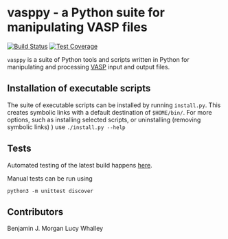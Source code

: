 # vasppy - a Python suite for manipulating VASP files

[![Build Status](https://travis-ci.org/bjmorgan/vasppy.svg?branch=master)](https://travis-ci.org/bjmorgan/vasppy)
[![Test Coverage](https://codeclimate.com/github/bjmorgan/vasppy/badges/coverage.svg)](https://codeclimate.com/github/bjmorgan/vasppy/coverage)

`vasppy` is a suite of Python tools and scripts written in Python for manipulating and processing [VASP](https://www.vasp.at/) input and output files.

## Installation of executable scripts

The suite of executable scripts can be installed by running `install.py`. This creates symbolic links with a default destination of `$HOME/bin/`. For more options, such as installing selected scripts, or uninstalling (removing symbolic links) ) use `./install.py --help`

## Tests

Automated testing of the latest build happens [here](https://travis-ci.org/bjmorgan/vasppy).

Manual tests can be run using
```
python3 -m unittest discover
```

## Contributors

Benjamin J. Morgan
Lucy Whalley
